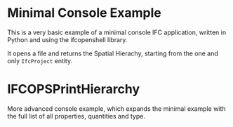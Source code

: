# Minimal Console Example

This is a very basic example of a minimal console IFC application, written in Python and using the ifcopenshell library.

It opens a file and returns the Spatial Hierachy, starting from the one and only `IfcProject` entity.


# IFCOPSPrintHierarchy

More advanced console example, which expands the minimal example with the full list of all properties, quantities and type.
